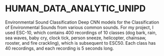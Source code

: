 # HUMAN_DATA_ANALYTIC_UNIPD
Environmental Sound Classification Deep CNN models for the Classification of Environmental Sounds from various common sounds.
For my project, I used ESC-10, which contains 400 recordings of 10 classes (dog bark, rain, sea waves, baby cry, clock tick, person sneeze, helicopter, chainsaw, rooster, and fire crackling), which is subsequent to ESC50. Each class has 40 recordings, and each recording is 5 seconds long.

